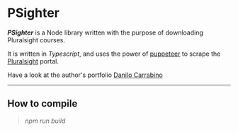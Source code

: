 # PSighter

**_PSighter_** is a Node library written with the purpose of downloading Pluralsight courses.

It is written in _Typescript_, and uses the power of [puppeteer](https://www.npmjs.com/package/puppeteer) to scrape the [Pluralsight](https://app.pluralsight.com) portal.

Have a look at the author's portfolio [Danilo Carrabino](http://myportfolio.danilocarrabino.net/portfolios/danilo.carrabino)

***

## How to compile

> _npm run build_
